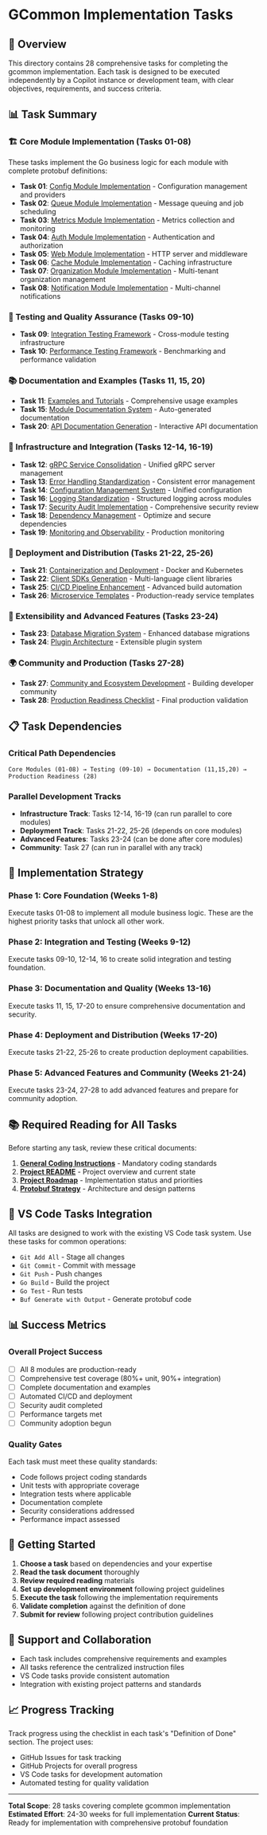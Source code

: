<!-- file: tasks/README.md -->
<!-- version: 1.0.0 -->
<!-- guid: e9f9g9h9-c9d9-2e2f-6a6b-901234567cde -->

# GCommon Implementation Tasks

## 🎯 Overview

This directory contains 28 comprehensive tasks for completing the gcommon implementation. Each task is designed to be executed independently by a Copilot instance or development team, with clear objectives, requirements, and success criteria.

## 📊 Task Summary

### 🏗️ Core Module Implementation (Tasks 01-08)
These tasks implement the Go business logic for each module with complete protobuf definitions:

- **Task 01**: [Config Module Implementation](01-config-module-implementation.md) - Configuration management and providers
- **Task 02**: [Queue Module Implementation](02-queue-module-implementation.md) - Message queuing and job scheduling
- **Task 03**: [Metrics Module Implementation](03-metrics-module-implementation.md) - Metrics collection and monitoring
- **Task 04**: [Auth Module Implementation](04-auth-module-implementation.md) - Authentication and authorization
- **Task 05**: [Web Module Implementation](05-web-module-implementation.md) - HTTP server and middleware
- **Task 06**: [Cache Module Implementation](06-cache-module-implementation.md) - Caching infrastructure
- **Task 07**: [Organization Module Implementation](07-organization-module-implementation.md) - Multi-tenant organization management
- **Task 08**: [Notification Module Implementation](08-notification-module-implementation.md) - Multi-channel notifications

### 🧪 Testing and Quality Assurance (Tasks 09-10)
- **Task 09**: [Integration Testing Framework](09-integration-testing-framework.md) - Cross-module testing infrastructure
- **Task 10**: [Performance Testing Framework](10-performance-testing-framework.md) - Benchmarking and performance validation

### 📚 Documentation and Examples (Tasks 11, 15, 20)
- **Task 11**: [Examples and Tutorials](11-examples-and-tutorials.md) - Comprehensive usage examples
- **Task 15**: [Module Documentation System](15-module-documentation-system.md) - Auto-generated documentation
- **Task 20**: [API Documentation Generation](20-api-documentation-generation.md) - Interactive API documentation

### 🔧 Infrastructure and Integration (Tasks 12-14, 16-19)
- **Task 12**: [gRPC Service Consolidation](12-grpc-service-consolidation.md) - Unified gRPC server management
- **Task 13**: [Error Handling Standardization](13-error-handling-standardization.md) - Consistent error management
- **Task 14**: [Configuration Management System](14-configuration-management-system.md) - Unified configuration
- **Task 16**: [Logging Standardization](16-logging-standardization.md) - Structured logging across modules
- **Task 17**: [Security Audit Implementation](17-security-audit-implementation.md) - Comprehensive security review
- **Task 18**: [Dependency Management](18-dependency-management.md) - Optimize and secure dependencies
- **Task 19**: [Monitoring and Observability](19-monitoring-observability.md) - Production monitoring

### 🚀 Deployment and Distribution (Tasks 21-22, 25-26)
- **Task 21**: [Containerization and Deployment](21-containerization-deployment.md) - Docker and Kubernetes
- **Task 22**: [Client SDKs Generation](22-client-sdks-generation.md) - Multi-language client libraries
- **Task 25**: [CI/CD Pipeline Enhancement](25-ci-cd-pipeline-enhancement.md) - Advanced build automation
- **Task 26**: [Microservice Templates](26-microservice-templates.md) - Production-ready service templates

### 🔌 Extensibility and Advanced Features (Tasks 23-24)
- **Task 23**: [Database Migration System](23-database-migration-system.md) - Enhanced database migrations
- **Task 24**: [Plugin Architecture](24-plugin-architecture.md) - Extensible plugin system

### 🌍 Community and Production (Tasks 27-28)
- **Task 27**: [Community and Ecosystem Development](27-community-ecosystem.md) - Building developer community
- **Task 28**: [Production Readiness Checklist](28-production-readiness-checklist.md) - Final production validation

## 📋 Task Dependencies

### Critical Path Dependencies
```
Core Modules (01-08) → Testing (09-10) → Documentation (11,15,20) → Production Readiness (28)
```

### Parallel Development Tracks
- **Infrastructure Track**: Tasks 12-14, 16-19 (can run parallel to core modules)
- **Deployment Track**: Tasks 21-22, 25-26 (depends on core modules)
- **Advanced Features**: Tasks 23-24 (can be done after core modules)
- **Community**: Task 27 (can run in parallel with any track)

## 🎯 Implementation Strategy

### Phase 1: Core Foundation (Weeks 1-8)
Execute tasks 01-08 to implement all module business logic. These are the highest priority tasks that unlock all other work.

### Phase 2: Integration and Testing (Weeks 9-12)
Execute tasks 09-10, 12-14, 16 to create solid integration and testing foundation.

### Phase 3: Documentation and Quality (Weeks 13-16)
Execute tasks 11, 15, 17-20 to ensure comprehensive documentation and security.

### Phase 4: Deployment and Distribution (Weeks 17-20)
Execute tasks 21-22, 25-26 to create production deployment capabilities.

### Phase 5: Advanced Features and Community (Weeks 21-24)
Execute tasks 23-24, 27-28 to add advanced features and prepare for community adoption.

## 📚 Required Reading for All Tasks

Before starting any task, review these critical documents:

1. **[General Coding Instructions](../.github/instructions/general-coding.instructions.md)** - Mandatory coding standards
2. **[Project README](../README.md)** - Project overview and current state
3. **[Project Roadmap](../TODO.md)** - Implementation status and priorities
4. **[Protobuf Strategy](../docs/PROTOBUF_STRATEGY.md)** - Architecture and design patterns

## 🔧 VS Code Tasks Integration

All tasks are designed to work with the existing VS Code task system. Use these tasks for common operations:

- `Git Add All` - Stage all changes
- `Git Commit` - Commit with message
- `Git Push` - Push changes
- `Go Build` - Build the project
- `Go Test` - Run tests
- `Buf Generate with Output` - Generate protobuf code

## 📊 Success Metrics

### Overall Project Success
- [ ] All 8 modules are production-ready
- [ ] Comprehensive test coverage (80%+ unit, 90%+ integration)
- [ ] Complete documentation and examples
- [ ] Automated CI/CD and deployment
- [ ] Security audit completed
- [ ] Performance targets met
- [ ] Community adoption begun

### Quality Gates
Each task must meet these quality standards:
- Code follows project coding standards
- Unit tests with appropriate coverage
- Integration tests where applicable
- Documentation complete
- Security considerations addressed
- Performance impact assessed

## 🚀 Getting Started

1. **Choose a task** based on dependencies and your expertise
2. **Read the task document** thoroughly
3. **Review required reading** materials
4. **Set up development environment** following project guidelines
5. **Execute the task** following the implementation requirements
6. **Validate completion** against the definition of done
7. **Submit for review** following project contribution guidelines

## 🤝 Support and Collaboration

- Each task includes comprehensive requirements and examples
- All tasks reference the centralized instruction files
- VS Code tasks provide consistent automation
- Integration with existing project patterns and standards

## 📈 Progress Tracking

Track progress using the checklist in each task's "Definition of Done" section. The project uses:

- GitHub Issues for task tracking
- GitHub Projects for overall progress
- VS Code tasks for development automation
- Automated testing for quality validation

---

**Total Scope**: 28 tasks covering complete gcommon implementation
**Estimated Effort**: 24-30 weeks for full implementation
**Current Status**: Ready for implementation with comprehensive protobuf foundation
